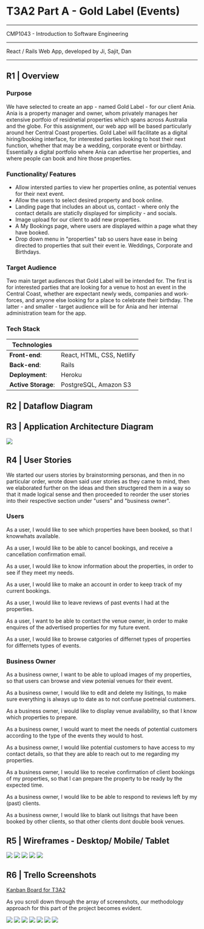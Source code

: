 # T3A2 Part A - Gold Label (Events)

------

CMP1043 - Introduction to Software Engineering

------

React / Rails Web App, developed by Ji, Sajit, Dan

------

## R1 |	Overview

### 	Purpose

We have selected to create an app - named Gold Label - for our client Ania. Ania is a property manager and owner, whom privately manages her extensive portfoio of residnetial properties which spans across Australia and the globe. For this assignment, our web app will be based particularly around her Central Coast properties. Gold Label will facilitate as a digital hiring/booking interface, for interested parties looking to host their next function, whether that may be a wedding, corporate event or birthday.  Essentially a digital portfolio where Ania can advertise her properties, and where people can book and hire those properties. 

### 	Functionality/ Features

- Allow intersted parties to view her properties online, as potential venues for their next event.
- Allow the users to select desired property and book online.
- Landing page that includes an about us, contact - where only the contact details are staticlly displayed for simplicity - and socials. 
- Image upload for our client to add new properties.
- A My Bookings page, where users are displayed within a page what they have booked.
- Drop down menu in "properties" tab so users have ease in being directed to properties that suit their event ie. Weddings, Corporate and Birthdays. 

### 	Target Audience

Two main target audiences that Gold Label will be intended for. The first is for interested parties that are looking for a venue to host an event in the Central Coast, whether are expectant newly weds, companies and work-forces, and anyone else looking for a place to celebrate their birthday. The latter - and smaller - target audience will be for Ania and her internal administration team for the app.

### 	Tech Stack		

| Technologies        |                           |
| ------------------- | ------------------------- |
| **Front-end**:      | React, HTML, CSS, Netlify |
| **Back-end**:       | Rails                     |
| **Deployment**:     | Heroku                    |
| **Active Storage**: | PostgreSQL, Amazon S3     |

## R2 |	Dataflow Diagram





## R3 |	Application Architecture Diagram

<img src="docs/AAD.png" style="zoom:100%;" />

## R4 |	User Stories

We started our users stories by brainstorming personas, and then in no particular order, wrote down said user stories as they came to mind, then we elaborated further on the ideas and then structgered them in a way so that it made logical sense and then proceeded to reorder the user stories into their respective section under  "users" and "business owner".

### 	Users

As a user, I would like to see which properties have been booked, so that I knowwhats available.

As a user, I would like to be able to cancel bookings, and receive a cancellation confirmation email.

As a user, I would like to know information about the properties, in order to see if they meet my needs.

As a user, I would like to make an account in order to keep track of my current bookings.

As a user, I would like to leave reviews of past events I had at the properties.

As a user, I want to be able to contact the venue owner, in order to make enquires of the advertised properties for my future event. 

As a user, I would like to browse catgories of differnet types of properties for differnets types of events.	

### 	Business Owner

As a business owner, I want to be able to upload images of my properties, so that users can browse and view potenial venues for their event.

As a business owner, I would like to edit and delete my lisitings, to make sure everything is always up to date as to not confuse poetneial customers.

As a business owner, i would like to display venue availability, so that I know which properties to prepare.

As a business owner, I would want to meet the needs of potential customers according to the type of the events they would to host.

As a business owner, I would like potential customers to have access to my contact details, so that they are able to reach out to me regarding my properties. 

As a business owner, I would like to receive confirmation of client bookings of my properties, so that I can prepare the property to be ready by the expected time.

As a business owner, I would like to be able to respond to reviews left by my (past) clients.

As a business owner, I would like to blank out lisitngs that have been booked by other clients, so that other clients dont double book venues.

## R5 |	Wireframes - Desktop/ Mobile/ Tablet

<img src="docs/home.png" style="zoom:100%;" />

<img src="docs/login.png" style="zoom:100%;" />

<img src="docs/myb.png" style="zoom:100%;" />

<img src="docs/prop.png" style="zoom:100%;" />

<img src="docs/sign.png" style="zoom:100%;" />



## R6 |	Trello Screenshots

[Kanban Board for T3A2](https://trello.com/b/56p7isHM/t3a2)

As you scroll down through the array of screenshots, our methodology approach for this part of the project becomes evident. 

<img src="docs/trello1.png" style="zoom:100%;" />

<img src="docs/trello2.png" style="zoom:100%;" />

<img src="docs/trello3.png" style="zoom:100%;" />

<img src="docs/trello4.png" style="zoom:100%;" />

<img src="docs/trello5.png" style="zoom:100%;" />

<img src="docs/trello6.png" style="zoom:100%;" />

<img src="docs/trello7.png" style="zoom:100%;" />